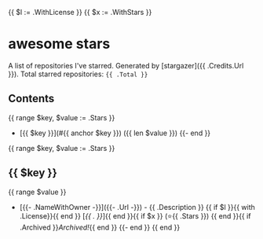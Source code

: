 {{ $l := .WithLicense }}
{{ $x := .WithStars }}

# awesome stars

A list of repositories I've starred. Generated by [stargazer]({{ .Credits.Url }}).
Total starred repositories: `{{ .Total }}`

## Contents
{{ range $key, $value := .Stars }}
* [{{ $key }}](#{{ anchor $key }}) ({{ len $value }})
{{- end }}

{{ range $key, $value := .Stars }}
## {{ $key }}
{{ range $value }}
- [{{- .NameWithOwner -}}]({{- .Url -}}) - {{ .Description }} {{ if $l }}{{ with .License}}{{ end }} \[*{{ . }}*\]{{ end }}{{ if $x }} (⭐️{{ .Stars }}) {{ end }}{{ if .Archived }}*Archived!*{{ end }}
{{- end }}
{{ end }}
